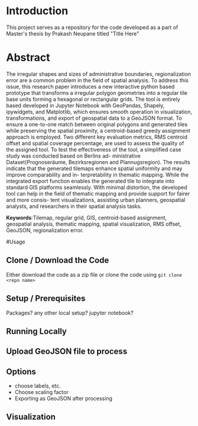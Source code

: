 # Introduction
This project serves as a repository for the code developed as a part of Master's thesis by Prakash Neupane titled "Title Here"

# Abstract
The irregular shapes and sizes of administrative boundaries, regionalization error are a common
problem in the field of spatial analysis. To address this issue, this research paper introduces a new
interactive python based prototype that transforms a irregular polygon geometries into a regular
tile base units forming a hexagonal or rectangular grids. The tool is entirely based developed in
Jupyter Notebook with GeoPandas, Shapely, ipywidgets, and Matplotlib, which ensures smooth
operation in visualization, transformations, and export of geospatial data to a GeoJSON format.
To ensure a one-to-one match between original polygons and generated tiles while preserving
the spatial proximity, a centroid-based greedy assignment approach is employed. Two different
key evaluation metrics, RMS centroid offset and spatial coverage percentage, are used to assess
the quality of the assigned tool.
To test the effectiveness of the tool, a simplified case study was conducted based on Berlins ad-
ministrative Dataset(Prognoseräume, Bezirksregionen and Plannugsregion). The results indicate
that the generated tilemaps enhance spatial uniformity and may improve comparability and in-
terpretability in thematic mapping. While the integrated export function enables the generated
tile to integrate into standard GIS platforms seamlessly. With minimal distortion, the developed
tool can help in the field of thematic mapping and provide support for fairer and more consis-
tent visualizations, assisting urban planners, geospatial analysts, and researchers in their spatial
analysis tasks.

**Keywords**:Tilemap, regular grid, GIS, centroid-based assignment, geospatial analysis, thematic
mapping, spatial visualization, RMS offset, GeoJSON, regionalization error.

#Usage

## Clone / Download the Code
Either download the code as a zip file or clone the code using `git clone <repo name>`

## Setup / Prerequisites
Packages?
any other local setup?
jupyter notebook?

## Running Locally

## Upload GeoJSON file to process

## Options
- choose labels, etc.
- Choose scaling factor
- Exporting as GeoJSON after processing

## Visualization



## 
